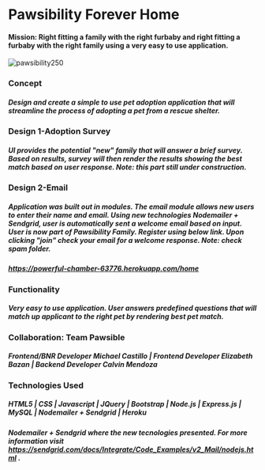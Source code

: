 # Pawsibility Forever Home
#### Mission: Right fitting a family with the right furbaby and right fitting a furbaby with the right family using a very easy to use application.

               
![pawsibility250](https://user-images.githubusercontent.com/30742763/36911982-4b2305c6-1e13-11e8-990d-8d2019a28b05.png)

### **Concept**
##### Design and create a simple to use pet adoption application that will streamline the process of adopting a pet from a rescue shelter.

### **Design 1-Adoption Survey** 
##### UI provides the potential "new" family that will answer a brief survey. Based on results, survey will then render the results showing the best match based on user response. Note: this part still under ***construction***. 

### **Design 2-Email** 
##### Application was built out in modules. The email module allows new users to enter their name and email. Using new technologies Nodemailer + Sendgrid, user is automatically sent a welcome email based on input. User is now part of Pawsibility Family. Register using below link. Upon clicking "join" check your email for a welcome response. Note: check spam folder.

##### **https://powerful-chamber-63776.herokuapp.com/home**

### Functionality
##### Very easy to use application. User answers predefined questions that will match up applicant to the right pet by rendering best pet match.

### Collaboration: Team Pawsible
##### Frontend/BNR Developer Michael Castillo | Frontend Developer Elizabeth Bazan | Backend Developer Calvin Mendoza

### Technologies Used
##### HTML5 | CSS | Javascript | JQuery | Bootstrap | Node.js | Express.js | MySQL | Nodemailer + Sendgrid | Heroku
##### Nodemailer + Sendgrid where the new tecnologies presented. For more information visit https://sendgrid.com/docs/Integrate/Code_Examples/v2_Mail/nodejs.html .
